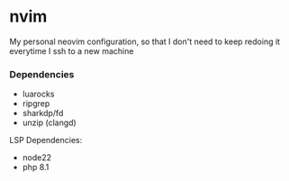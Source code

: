 # nvim

My personal neovim configuration, so that I don't need to keep redoing it
everytime I ssh to a new machine

### Dependencies

- luarocks
- ripgrep
- sharkdp/fd
- unzip (clangd)

LSP Dependencies:

- node22
- php 8.1
